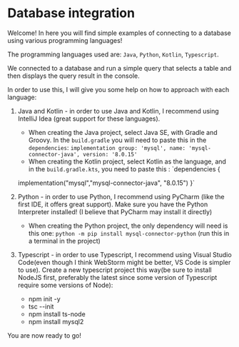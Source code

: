 # Database integration

Welcome! In here you will find simple examples of connecting to a database using various programming languages!

The programming languages used are: `Java`, `Python`, `Kotlin`, `Typescript`.

We connected to a database and run a simple query that selects a table and then displays the query result in the console.

In order to use this, I will give you some help on how to approach with each language: 

1. Java and Kotlin - in order to use Java and Kotlin, I recommend using IntelliJ Idea (great support for these languages).
    * When creating the Java project, select Java SE, with Gradle and Groovy. In the `build.gradle` you will need to paste this in the `dependencies`: `implementation group: 'mysql', name: 'mysql-connector-java', version: '8.0.15'`
    * When creating the Kotlin project, select Kotlin as the language, and in the `build.gradle.kts`, you need to paste this : `dependencies {

   implementation("mysql","mysql-connector-java",  "8.0.15")
}`

2. Python - in order to use Python, I recommend using PyCharm (like the first IDE, it offers great support). Make sure you have the Python Interpreter installed! (I believe that PyCharm may install it directly)
    * When creating the Python project, the only dependency will need is this one: `python -m pip install mysql-connector-python` (run this in a terminal in the project)

3. Typescript - in order to use Typescript, I recommend using Visual Studio Code(even though I think WebStorm might be better, VS Code is simpler to use). Create a new typescript project this way(be sure to install NodeJS first, preferably the latest since some version of Typescript require some versions of Node):
    * npm init -y
    * tsc --init
    * npm install ts-node
    * npm install mysql2

You are now ready to go!